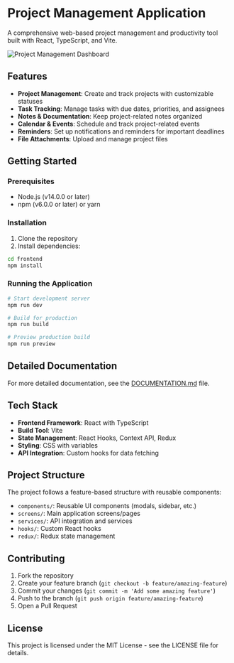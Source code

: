 # Project Management Application

A comprehensive web-based project management and productivity tool built with React, TypeScript, and Vite.

![Project Management Dashboard](public/dashboard-preview.png)

## Features

- **Project Management**: Create and track projects with customizable statuses
- **Task Tracking**: Manage tasks with due dates, priorities, and assignees
- **Notes & Documentation**: Keep project-related notes organized
- **Calendar & Events**: Schedule and track project-related events
- **Reminders**: Set up notifications and reminders for important deadlines
- **File Attachments**: Upload and manage project files

## Getting Started

### Prerequisites

- Node.js (v14.0.0 or later)
- npm (v6.0.0 or later) or yarn

### Installation

1. Clone the repository
2. Install dependencies:

```bash
cd frontend
npm install
```

### Running the Application

```bash
# Start development server
npm run dev

# Build for production
npm run build

# Preview production build
npm run preview
```

## Detailed Documentation

For more detailed documentation, see the [DOCUMENTATION.md](./DOCUMENTATION.md) file.

## Tech Stack

- **Frontend Framework**: React with TypeScript
- **Build Tool**: Vite
- **State Management**: React Hooks, Context API, Redux
- **Styling**: CSS with variables
- **API Integration**: Custom hooks for data fetching

## Project Structure

The project follows a feature-based structure with reusable components:

- `components/`: Reusable UI components (modals, sidebar, etc.)
- `screens/`: Main application screens/pages
- `services/`: API integration and services
- `hooks/`: Custom React hooks
- `redux/`: Redux state management

## Contributing

1. Fork the repository
2. Create your feature branch (`git checkout -b feature/amazing-feature`)
3. Commit your changes (`git commit -m 'Add some amazing feature'`)
4. Push to the branch (`git push origin feature/amazing-feature`)
5. Open a Pull Request

## License

This project is licensed under the MIT License - see the LICENSE file for details.
